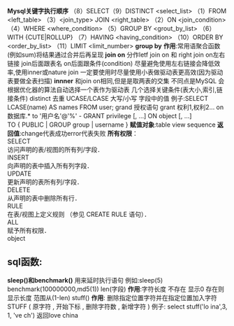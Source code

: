 **Mysql关键字执行顺序**
	 （8）SELECT（9）DISTINCT <select_list>
	 （1）FROM <left_table>
	 （3）<join_type> JOIN <right_table>
	 （2）ON <join_condition>
	 （4）WHERE <where_condition>
	（5）GROUP BY <grout_by_list>
	 （6）WITH {CUTE|ROLLUP}
	 （7）HAVING <having_condition>
	 （10）ORDER BY <order_by_list>
	（11）LIMIT <limit_number>
**group by**
	**作用**:常用语聚合函数(例如sum)将结果通过合并后再呈现
**join on**
	分作letf join on 和 right join on左右链接
	join后面跟表名
	on后面跟条件(condition)
	尽量避免使用左右链接会降低效率,使用inner或nature join
	一定要使用时尽量使用小表做驱动表更高效(因为驱动表要做全表扫描)
**innner**
	和join on相同,但是是取两表的交集
	不同点是MySQL 会根据优化器的算法自动选择一个表作为驱动表
	几个选择关键条件(表大小,索引,链接条件)
distinct
	去重
UCASE/LCASE
	大写/小写  字段中的值
	例子:SELECT LCASE(name) AS names FROM user;
grand
	授权语句
	grant 权利1,权利2...  on 数据库.* to '用户名'@'%'
	-
	GRANT privilege [, ...] ON object [, ...]  
	TO { PUBLIC | GROUP group | username }
	**赋值对象**:table  view  sequence
	**返回值**:change代表成功error代表失败
	**所有权限**：  
		SELECT  
		访问声明的表/视图的所有列/字段．  
		INSERT  
		向声明的表中插入所有列字段．  
		UPDATE  
		更新声明的表所有列/字段．  
		DELETE  
		从声明的表中删除所有行．  
		RULE  
		在表/视图上定义规则 （参见 CREATE RULE 语句）．  
		ALL  
		赋予所有权限．  
		object
## sql函数:
**sleep()和benchmark()**
	用来延时执行语句
	例如:sleep(5)   benchmark(100000000,md5(1))
len(字段)
	**作用**:字符长度
	不存在  显示0
	存在则  显示长度   范围从(1-len)
stuff()
	**作用**: 删除指定位置字符并在指定位置加入字符
	STUFF ( 原字符 , 开始下标 , 删除字符数 , 新增字符 )
	例子: select stuff('lo ina',3, 1, 've ch')  返回love china